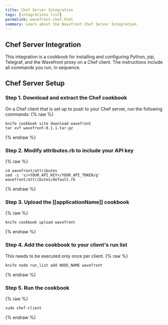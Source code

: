 ```yaml
---
title: Chef Server Integration
tags: [integrations list]
permalink: wavefront-chef.html
summary: Learn about the Wavefront Chef Server Integration.
---
```

## Chef Server Integration

This integration is a cookbook for installing and configuring Python, pip, Telegraf, and the Wavefront proxy on a Chef client. The instructions include all commands you run, in sequence.

## Chef Server Setup

### Step 1. Download and extract the Chef cookbook

On a Chef client that is set up to push to your Chef server, run the following commands:
{% raw %}
```
knife cookbook site download wavefront
tar xvf wavefront-0.1.1.tar.gz
```
{% endraw %}

### Step 2. Modify attributes.rb to include your API key

{% raw %}
```
cd wavefront/attributes
sed -i 's/<YOUR_API_KEY>/YOUR_API_TOKEN/g' wavefront/attributes/default.rb
```
{% endraw %}

### Step 3. Upload the [[applicationName]] cookbook
{% raw %}
```
knife cookbook upload wavefront
```
{% endraw %}

### Step 4. Add the cookbook to your client's run list

This needs to be executed only once per client.
{% raw %}
```
knife node run_list add NODE_NAME wavefront
```
{% endraw %}

### Step 5. Run the cookbook
{% raw %}
```
sudo chef-client
```
{% endraw %}



